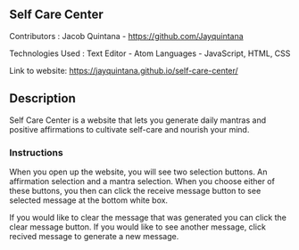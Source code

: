 

## Self Care Center

Contributors :
Jacob Quintana - https://github.com/Jayquintana

Technologies Used :
Text Editor - Atom
Languages - JavaScript, HTML, CSS

Link to website: https://jayquintana.github.io/self-care-center/


## Description

Self Care Center is a website that lets you generate daily mantras and positive affirmations to cultivate self-care and nourish your mind.

### Instructions

When you open up the website, you will see two selection buttons. An affirmation selection and a mantra selection. When you choose either of these buttons, you then can click the receive message button to see selected message at the bottom white box.

If you would like to clear the message that was generated you can click the clear
message button. If you would like to see another message, click recived message to generate a new message. 
